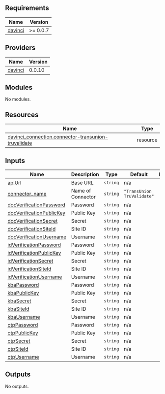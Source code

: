 <!-- BEGIN_TF_DOCS -->
## Requirements

| Name | Version |
|------|---------|
| <a name="requirement_davinci"></a> [davinci](#requirement\_davinci) | >= 0.0.7 |

## Providers

| Name | Version |
|------|---------|
| <a name="provider_davinci"></a> [davinci](#provider\_davinci) | 0.0.10 |

## Modules

No modules.

## Resources

| Name | Type |
|------|------|
| [davinci_connection.connector-transunion-truvalidate](https://registry.terraform.io/providers/samir-gandhi/davinci/latest/docs/resources/connection) | resource |

## Inputs

| Name | Description | Type | Default | Required |
|------|-------------|------|---------|:--------:|
| <a name="input_apiUrl"></a> [apiUrl](#input\_apiUrl) | Base URL | `string` | n/a | yes |
| <a name="input_connector_name"></a> [connector\_name](#input\_connector\_name) | Name of Connector | `string` | `"TransUnion TruValidate"` | no |
| <a name="input_docVerificationPassword"></a> [docVerificationPassword](#input\_docVerificationPassword) | Password | `string` | n/a | yes |
| <a name="input_docVerificationPublicKey"></a> [docVerificationPublicKey](#input\_docVerificationPublicKey) | Public Key | `string` | n/a | yes |
| <a name="input_docVerificationSecret"></a> [docVerificationSecret](#input\_docVerificationSecret) | Secret | `string` | n/a | yes |
| <a name="input_docVerificationSiteId"></a> [docVerificationSiteId](#input\_docVerificationSiteId) | Site ID | `string` | n/a | yes |
| <a name="input_docVerificationUsername"></a> [docVerificationUsername](#input\_docVerificationUsername) | Username | `string` | n/a | yes |
| <a name="input_idVerificationPassword"></a> [idVerificationPassword](#input\_idVerificationPassword) | Password | `string` | n/a | yes |
| <a name="input_idVerificationPublicKey"></a> [idVerificationPublicKey](#input\_idVerificationPublicKey) | Public Key | `string` | n/a | yes |
| <a name="input_idVerificationSecret"></a> [idVerificationSecret](#input\_idVerificationSecret) | Secret | `string` | n/a | yes |
| <a name="input_idVerificationSiteId"></a> [idVerificationSiteId](#input\_idVerificationSiteId) | Site ID | `string` | n/a | yes |
| <a name="input_idVerificationUsername"></a> [idVerificationUsername](#input\_idVerificationUsername) | Username | `string` | n/a | yes |
| <a name="input_kbaPassword"></a> [kbaPassword](#input\_kbaPassword) | Password | `string` | n/a | yes |
| <a name="input_kbaPublicKey"></a> [kbaPublicKey](#input\_kbaPublicKey) | Public Key | `string` | n/a | yes |
| <a name="input_kbaSecret"></a> [kbaSecret](#input\_kbaSecret) | Secret | `string` | n/a | yes |
| <a name="input_kbaSiteId"></a> [kbaSiteId](#input\_kbaSiteId) | Site ID | `string` | n/a | yes |
| <a name="input_kbaUsername"></a> [kbaUsername](#input\_kbaUsername) | Username | `string` | n/a | yes |
| <a name="input_otpPassword"></a> [otpPassword](#input\_otpPassword) | Password | `string` | n/a | yes |
| <a name="input_otpPublicKey"></a> [otpPublicKey](#input\_otpPublicKey) | Public Key | `string` | n/a | yes |
| <a name="input_otpSecret"></a> [otpSecret](#input\_otpSecret) | Secret | `string` | n/a | yes |
| <a name="input_otpSiteId"></a> [otpSiteId](#input\_otpSiteId) | Site ID | `string` | n/a | yes |
| <a name="input_otpUsername"></a> [otpUsername](#input\_otpUsername) | Username | `string` | n/a | yes |

## Outputs

No outputs.
<!-- END_TF_DOCS -->